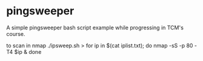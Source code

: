 # pingsweeper
A simple pingsweeper bash script example while progressing in TCM's course.

to scan in nmap
./ipsweep.sh > <filename>
for ip in $(cat iplist.txt); do nmap -sS -p 80 -T4 $ip & done
